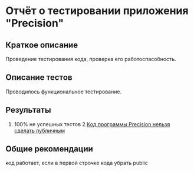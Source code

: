 # Отчёт о тестировании приложения "Precision"

## Краткое описание
Проведение тестирования кода, проверка его работоспасобность.


## Описание тестов

Проводилось функциональное тестирование.

## Результаты

1. 100% не успешных тестов
2.[Код программы Precision нельзя сделать публичным](https://github.com/EkaterinaPeregudova/java1.2.2/issues) 

## Общие рекомендации

код работает, если в первой строчке кода убрать public 
